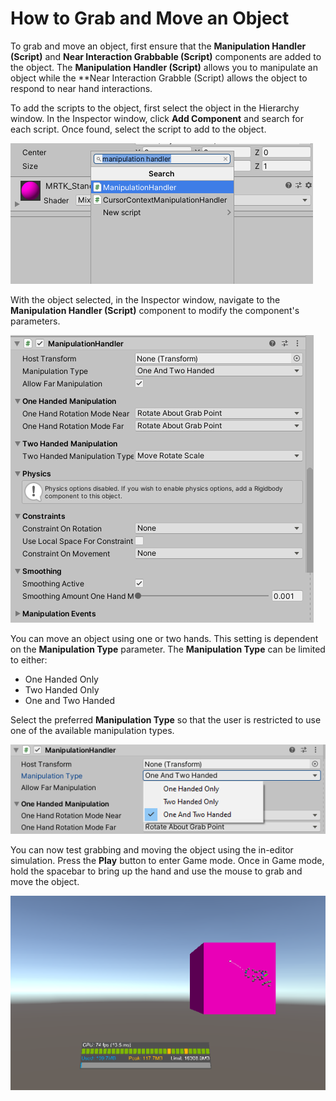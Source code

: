 # How to Grab and Move an Object

To grab and move an object, first ensure that the **Manipulation Handler (Script)** and **Near Interaction Grabbable (Script)** components are added to the object. The **Manipulation Handler (Script)** allows you to manipulate an object while the **Near Interaction Grabble (Script) allows the object to respond to near hand interactions.

To add the scripts to the object, first select the object in the Hierarchy window. In the Inspector window, click **Add Component** and search for each script. Once found, select the script to add to the object.

![Add Manipulation Handler Script component](../../../.gitbook/assets/how_to_grab_and_move_an_object/manipulation_handler.PNG)

With the object selected, in the Inspector window, navigate to the **Manipulation Handler (Script)** component to modify the component's parameters.

![Manipulation Handler Parameters](../../../.gitbook/assets/how_to_grab_and_move_an_object/manipulation_handler_parameters.PNG)

You can move an object using one or two hands. This setting is dependent on the **Manipulation Type** parameter. The **Manipulation Type** can be limited to either:
- One Handed Only
- Two Handed Only
- One and Two Handed

Select the preferred **Manipulation Type** so that the user is restricted to use one of the available manipulation types.

![Manipulation Type](../../../.gitbook/assets/how_to_grab_and_move_an_object/manipulation_type.PNG)

You can now test grabbing and moving the object using the in-editor simulation. Press the **Play** button to enter Game mode. Once in Game mode, hold the spacebar to bring up the hand and use the mouse to grab and move the object.

![Add object and action](../../../.gitbook/assets/how_to_grab_and_move_an_object/grab_move_object.PNG)